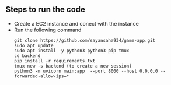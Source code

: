 ## Steps to run the code
- Create a EC2 instance and conect with the instance
- Run the following command
  ```
  git clone https://github.com/sayansaha934/game-app.git
  sudo apt update
  sudo apt install -y python3 python3-pip tmux
  cd backend
  pip install -r requirements.txt
  tmux new -s backend (to create a new session)
  python3 -m uvicorn main:app  --port 8000 --host 0.0.0.0 --forwarded-allow-ips=*
  ```
